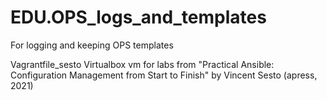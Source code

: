 # EDU.OPS_logs_and_templates
For logging and keeping OPS templates

Vagrantfile_sesto
Virtualbox vm for labs from 
"Practical Ansible: Configuration Management from Start to Finish" by Vincent Sesto (apress, 2021)
